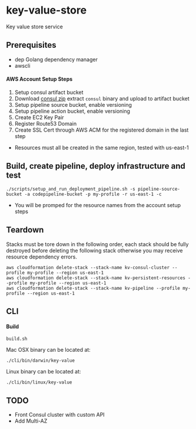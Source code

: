# key-value-store
Key value store service

## Prerequisites
* dep Golang dependency manager
* awscli

#### AWS Account Setup Steps
1. Setup consul artifact bucket
2. Download [consul zip](https://releases.hashicorp.com/consul/1.1.0/consul_1.1.0_linux_amd64.zip) extract `consul` binary and upload to artifact bucket
3. Setup pipeline source bucket, enable versioning
4. Setup pipeline action bucket, enable versioning
5. Create EC2 Key Pair
6. Register Route53 Domain
7. Create SSL Cert through AWS ACM for the registered domain in the last step

* Resources must all be created in the same region, tested with us-east-1


## Build, create pipeline, deploy infrastructure and test

```
./scripts/setup_and_run_deployment_pipeline.sh -s pipeline-source-bucket -a codepipeline-bucket -p my-profile -r us-east-1 -c
```

* You will be promped for the resource names from the account setup steps

## Teardown

Stacks must be tore down in the following order, each stack should be fully destroyed before deleting the following stack otherwise you may receive resource dependency errors.

```
aws cloudformation delete-stack --stack-name kv-consul-cluster --profile my-profile --region us-east-1
aws cloudformation delete-stack --stack-name kv-persistent-resources --profile my-profile --region us-east-1
aws cloudformation delete-stack --stack-name kv-pipeline --profile my-profile --region us-east-1

```

## CLI

#### Build
```
build.sh
```

Mac OSX binary can be located at:
```
./cli/bin/darwin/key-value
```

Linux binary can be located at:
```
./cli/bin/linux/key-value
```

## TODO
* Front Consul cluster with custom API
* Add Multi-AZ
